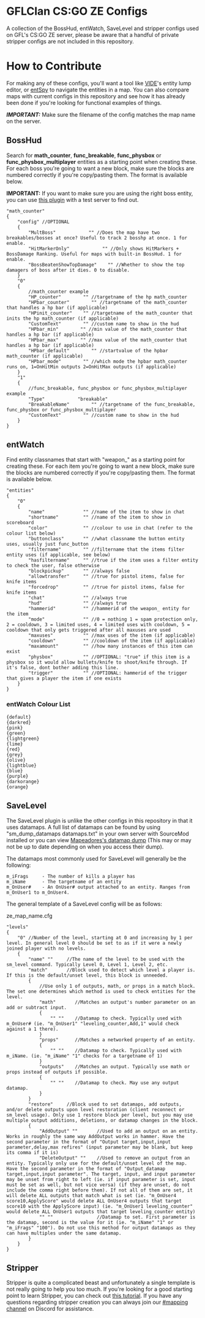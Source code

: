 # GFLClan CS:GO ZE Configs

A collection of the BossHud, entWatch, SaveLevel and stripper configs used on GFL's CS:GO ZE server, please be aware that a handful of private stripper configs are not included in this repository.

# How to Contribute

For making any of these configs, you'll want a tool like [VIDE](http://www.riintouge.com/VIDE/)'s entity lump editor, or [entSpy](https://gamebanana.com/tools/5876) to navigate the entities in a map. You can also compare maps with current configs in this repository and see how it has already been done if you're looking for functional examples of things.

**_IMPORTANT:_** Make sure the filename of the config matches the map name on the server.

## BossHud

Search for **math_counter**, **func_breakable**, **func_physbox** or **func_physbox_multiplayer** entities as a starting point when creating these. For each boss you're going to want a new block, make sure the blocks are numbered correctly if you're copy/pasting them. The format is available below.

**__IMPORTANT:__** If you want to make sure you are using the right boss entity, you can use [this plugin](https://github.com/gflclan-cs-go-ze/bhud-debugger) with a test server to find out.

```
"math_counter"
{
    "config" //OPTIONAL
    {
        "MultBoss"            "" //Does the map have two breakables/bosses at once? Useful to track 2 bosshp at once. 1 for enable.
        "HitMarkerOnly"            "" //Only shows HitMarkers + BossDamage Ranking. Useful for maps with built-in BossHud. 1 for enable.
        "BossBeatenShowTopDamage"    "" //Whether to show the top damagers of boss after it dies. 0 to disable.
    }
    "0"
    {
        //math_counter example
        "HP_counter"        "" //targetname of the hp math_counter
        "HPbar_counter"        "" //targetname of the math_counter that handles a hp bar (if applicable)
        "HPinit_counter"    "" //targetname of the math_counter that inits the hp math_counter (if applicable)
        "CustomText"        "" //custom name to show in the hud
        "HPbar_min"        "" //min value of the math_counter that handles a hp bar (if applicable)
        "HPbar_max"        "" //max value of the math_counter that handles a hp bar (if applicable)
        "HPbar_default"        "" //startvalue of the hpbar math_counter (if applicable)
        "HPbar_mode"        "" //which mode the hpbar math_counter runs on, 1=OnHitMin outputs 2=OnHitMax outputs (if applicable)
    }
    "1"
    {
        //func_breakable, func_physbox or func_physbox_multiplayer example
        "Type"            "breakable"
        "BreakableName"        "" //targetname of the func_breakable, func_physbox or func_physbox_multiplayer
        "CustomText"        "" //custom name to show in the hud
    }
}
```

## entWatch

Find entity classnames that start with "weapon_" as a starting point for creating these. For each item you're going to want a new block, make sure the blocks are numbered correctly if you're copy/pasting them. The format is available below.

```
"entities"
{
    "0"
    {
        "name"              "" //name of the item to show in chat
        "shortname"         "" //name of the item to show in scoreboard
        "color"             "" //colour to use in chat (refer to the colour list below)
        "buttonclass"       "" //what classname the button entity uses, usually just func_button
        "filtername"        "" //filtername that the items filter entity uses (if applicable, see below)
        "hasfiltername"     "" //true if the item uses a filter entity to check the user, false otherwise
        "blockpickup"       "" //always false
        "allowtransfer"     "" //true for pistol items, false for knife items
        "forcedrop"         "" //true for pistol items, false for knife items
        "chat"              "" //always true
        "hud"               "" //always true
        "hammerid"          "" //hammerid of the weapon_ entity for the item
        "mode"              "" //0 = nothing 1 = spam protection only, 2 = cooldown, 3 = limited uses, 4 = limited uses with cooldown, 5 = cooldown that only gets triggered after all maxuses are used
        "maxuses"           "" //max uses of the item (if applicable)
        "cooldown"          "" //cooldown of the item (if applicable)
        "maxamount"         "" //how many instances of this item can exist
        "physbox"           "" //OPTIONAL: "true" if this item is a physbox so it would allow bullets/knife to shoot/knife through. If it's false, dont bother adding this line.
        "trigger"           "" //OPTIONAL: hammerid of the trigger that gives a player the item if one exists
    }
}
```

### entWatch Colour List

```
{default}
{darkred}
{pink}
{green}
{lightgreen}
{lime}
{red}
{grey}
{olive}
{lightblue}
{blue}
{purple}
{darkorange}
{orange}
```

## SaveLevel

The SaveLevel plugin is unlike the other configs in this repository in that it uses datamaps. A full list of datamaps can be found by using "sm_dump_datamaps datamaps.txt" in your own server with SourceMod installed or you can view [Mapeadores's datamap dump](https://github.com/Mapeadores/CSGO-Dumps/blob/master/datamaps.txt) (This may or may not be up to date depending on when you access their dump).

The datamaps most commonly used for SaveLevel will generally be the following:
```
m_iFrags     - The number of kills a player has
m_iName      - The targetname of an entity
m_OnUser#    - An OnUser# output attached to an entity. Ranges from m_OnUser1 to m_OnUser4.
```

The general template of a SaveLevel config will be as follows:

ze_map_name.cfg
```
"levels"
{
    "0" //Number of the level, starting at 0 and increasing by 1 per level. In general level 0 should be set to as if it were a newly joined player with no levels.
    {
        "name" ""     //The name of the level to be used with the sm_level command. Typically Level 0, Level 1, Level 2, etc.
        "match"       //Block used to detect which level a player is. If this is the default/unset level, this block is unneeded.
        {
            //Use only 1 of outputs, math, or props in a match block. The set one determines which method is used to check entities for the level.
            "math"       //Matches an output's number parameter on an add or subtract input.
            {
                "" ""    //Datamap to check. Typically used with m_OnUser# (ie. "m_OnUser1" "leveling_counter,Add,1" would check against a 1 there).
            }
            "props"      //Matches a networked property of an entity.
            {
                "" ""    //Datamap to check. Typically used with m_iName. (ie. "m_iName" "1" checks for a targetname of 1)
            }
            "outputs"    //Matches an output. Typically use math or props instead of outputs if possible.
            {
                "" ""    //Datamap to check. May use any output datamap.
            }
        }
        "restore"     //Block used to set datamaps, add outputs, and/or delete outputs upon level restoration (client reconnect or sm_level usage). Only use 1 restore block per level, but you may use multiple output additions, deletions, or datamap changes in the block.
        {
            "AddOutput" ""       //Used to add an output on an entity. Works in roughly the same way AddOutput works in hammer. Have the second parameter in the format of "Output target,input,input parameter,delay,max refires" (input parameter may be blank, but keep its comma if it is)
            "DeleteOutput" ""    //Used to remove an output from an entity. Typically only use for the default/unset level of the map. Have the second parameter in the format of "Output_datamap target,input,input parameter". The target, input, and input parameter may be unset from right to left (ie. if input parameter is set, input must be set as well, but not vice versa) (if they are unset, do not include the comma right before them). If not all of them are set, it will delete ALL outputs that match what is set (ie. "m_OnUser4 score10,ApplyScore" would delete ALL OnUser4 outputs that target score10 with the ApplyScore input) (ie. "m_OnUser1 leveling_counter" would delete ALL OnUser1 outputs that target leveling_counter entity)
            "" ""                //Datamap to set. First parameter is the datamap, second is the value for it (ie. "m_iName" "1" or "m_iFrags" "100"). Do not use this method for output datamaps as they can have multiples under the same datamap.
        }
    }
}
```

## Stripper

Stripper is quite a complicated beast and unfortunately a single template is not really going to help you too much. If you're looking for a good starting point to learn Stripper, you can check out [this tutorial](https://gflclan.com/forums/topic/47449-stripper-cfgs-guide/). If you have any questions regarding stripper creation you can always join our [#mapping channel](https://discord.gg/zh2CVSM) on Discord for assistance.
